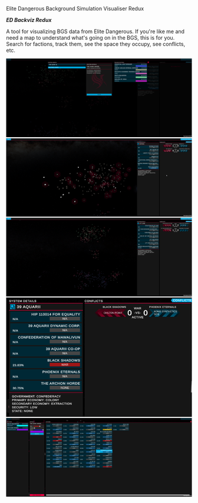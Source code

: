Elite Dangerous Background Simulation Visualiser Redux

***ED Backviz Redux***

A tool for visualizing BGS data from Elite Dangerous. If you're like me and need a map to understand what's going on in the BGS, this is for you. Search for factions, track them, see the space they occupy, see conflicts, etc.

![screen_1](https://github.com/sebbett/ED-Backviz-Redux/blob/main/Screenshots/ED_Backviz_Redux_KtsRdQOFj7.png)
![screen_2](https://github.com/sebbett/ED-Backviz-Redux/blob/main/Screenshots/ED_Backviz_Redux_PVgcrNX8ys.png)
![screen_3](https://github.com/sebbett/ED-Backviz-Redux/blob/main/Screenshots/ED_Backviz_Redux_fiYoD2ketI.png)
![screen_4](https://github.com/sebbett/ED-Backviz-Redux/blob/main/Screenshots/ED_Backviz_Redux_oQUgcOfjmS.png)
![screen_5](https://github.com/sebbett/ED-Backviz-Redux/blob/main/Screenshots/ED_Backviz_Redux_LRFTnKAZUV.png)
